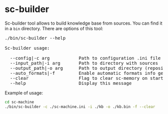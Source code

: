 # sc-builder

Sc-builder tool allows to build knowledge base from sources. You can find it in a `bin` directory.
There are options of this tool:

<pre>
./bin/sc-builder --help

Sc-builder usage:

  --config|-c arg           Path to configuration .ini file
  --input_path|-i arg       Path to directory with sources
  --output_path|-o arg      Path to output directory (repository)
  --auto_formats|-f         Enable automatic formats info generation
  --clear                   Flag to clear sc-memory on start
  --help                    Display this message
</pre>

Example of usage:

```sh
cd sc-machine
./bin/sc-builder -c ./sc-machine.ini -i ./kb -o ./kb.bin -f --clear
```
